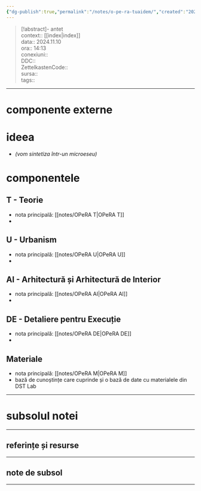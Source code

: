 ```yaml
---
{"dg-publish":true,"permalink":"/notes/o-pe-ra-tuaidem/","created":"2024-12-28T15:39:10.081+02:00","updated":"2024-12-29T17:59:23.174+02:00"}
---
```


> [!abstract]- antet  
> context:: [[index\|index]]   
> data:: 2024.11.10  
> ora:: 14:13  
> conexiuni::  
> DDC::  
> ZettelkastenCode::  
> sursa::  
> tags::  


---
# componente externe  
  
# ideea  
- *(vom sintetiza într-un microeseu)*  
# componentele  
## T - Teorie  
- nota principală: [[notes/OPeRA T\|OPeRA T]]  
-   
## U - Urbanism  
- nota principală: [[notes/OPeRA U\|OPeRA U]]  
-   
## AI - Arhitectură și Arhitectură de Interior  
- nota principală: [[notes/OPeRA AI\|OPeRA AI]]  
-   
## DE - Detaliere pentru Execuție  
- nota principală: [[notes/OPeRA DE\|OPeRA DE]]  
-   
## Materiale  
- nota principală: [[notes/OPeRA M\|OPeRA M]]  
- bază de cunoștințe care cuprinde și o bază de date cu materialele din DST Lab  


---
# subsolul notei
---
## referințe și resurse


---
## note de subsol
---



